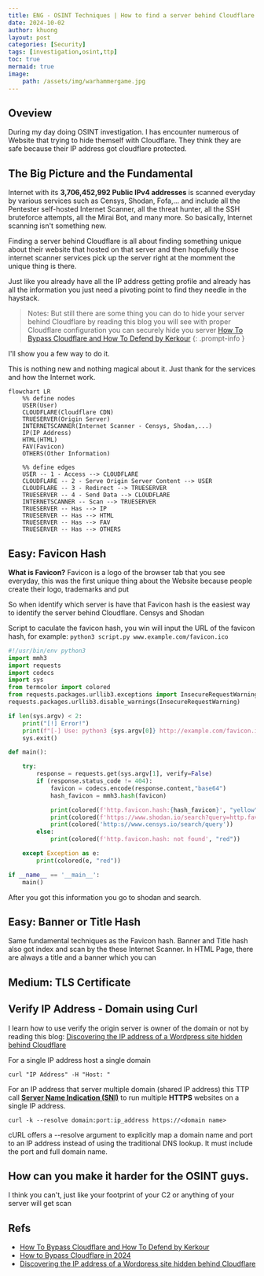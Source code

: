 ```yaml
---
title: ENG - OSINT Techniques | How to find a server behind Cloudflare
date: 2024-10-02
author: khuong
layout: post
categories: [Security]
tags: [investigation,osint,ttp]
toc: true
mermaid: true
image:
    path: /assets/img/warhammergame.jpg
---
```



## Oveview

During my day doing OSINT investigation. I has encounter numerous of Website that trying to hide themself with Cloudflare. They think they are safe because their IP address got cloudflare protected.

## The Big Picture and the Fundamental

Internet with its **3,706,452,992 Public IPv4 addresses** is scanned everyday by various services such as Censys, Shodan, Fofa,... and include all the Pentester self-hosted Internet Scanner, all the threat hunter, all the SSH bruteforce attempts, all the Mirai Bot, and many more. So basically, Internet scanning isn't something new. 

Finding a server behind Cloudflare is all about finding something unique about their website that hosted on that server and then hopefully those internet scanner services pick up the server right at the momment the unique thing is there.

Just like you already have all the IP address getting profile and already has all the information you just need a pivoting point to find they needle in the haystack.


> Notes: But still there are some thing you can do to hide your server behind Cloudflare by reading this blog you will see with proper Cloudflare configuration you can securely hide you server
> [How To Bypass Cloudflare and How To Defend by Kerkour](https://kerkour.com/how-to-bypass-cloudflare-and-how-to-defend)
{: .prompt-info }


I'll show you a few way to do it.

This is nothing new and nothing magical about it. Just thank for the services and how the Internet work. 


```mermaid
flowchart LR
    %% define nodes
    USER(User)
    CLOUDFLARE(Cloudflare CDN)
    TRUESERVER(Origin Server)
    INTERNETSCANNER(Internet Scanner - Censys, Shodan,...)
    IP(IP Address)
    HTML(HTML)
    FAV(Favicon)
    OTHERS(Other Information)

    %% define edges    
    USER -- 1 - Access --> CLOUDFLARE
    CLOUDFLARE -- 2 - Serve Origin Server Content --> USER
    CLOUDFLARE -- 3 - Redirect --> TRUESERVER
    TRUESERVER -- 4 - Send Data --> CLOUDFLARE
    INTERNETSCANNER -- Scan --> TRUESERVER
    TRUESERVER -- Has --> IP
    TRUESERVER -- Has --> HTML
    TRUESERVER -- Has --> FAV
    TRUESERVER -- Has --> OTHERS
```

## Easy: Favicon Hash

**What is Favicon?** Favicon is a logo of the browser tab that you see everyday, this was the first unique thing about the Website because people create their logo, trademarks
and put 

So when identify which server is have that Favicon hash is the easiest way to identify the server behind Cloudflare. Censys and Shodan 

Script to caculate the favicon hash, you win will input the URL of the favicon hash, for example: `python3 script.py www.example.com/favicon.ico`

```python
#!/usr/bin/env python3
import mmh3
import requests
import codecs
import sys
from termcolor import colored
from requests.packages.urllib3.exceptions import InsecureRequestWarning
requests.packages.urllib3.disable_warnings(InsecureRequestWarning)

if len(sys.argv) < 2:
	print("[!] Error!")
	print(f"[-] Use: python3 {sys.argv[0]} http://example.com/favicon.ico")
	sys.exit()

def main():

    try:
        response = requests.get(sys.argv[1], verify=False)
        if (response.status_code != 404):
            favicon = codecs.encode(response.content,"base64")
            hash_favicon = mmh3.hash(favicon)

            print(colored(f'http.favicon.hash:{hash_favicon}', "yellow"))
            print(colored(f'https://www.shodan.io/search?query=http.favicon.hash%3A'+str(hash_favicon), "green"))
            print(colored('http:s//www.censys.io/search/query'))
        else:
            print(colored(f'http.favicon.hash: not found', "red"))

    except Exception as e:
        print(colored(e, "red"))

if __name__ == '__main__':
	main()
```

After you got this information you go to shodan and search.

## Easy: Banner or Title Hash

Same fundamental techniques as the Favicon hash. Banner and Title hash also got index and scan by the these Internet Scanner. In HTML Page, there are always a title and a banner which you can 



## Medium: TLS Certificate 




## Verify IP Address - Domain using Curl

I learn how to use verify the origin server is owner of the domain or not by reading this blog: [Discovering the IP address of a Wordpress site hidden behind Cloudflare](https://blog.nem.ec/2020/01/22/discover-cloudflare-wordpress-ip/)

For a single IP address host a single domain

```shell
curl "IP Address" -H "Host: "
```

For an IP address that server multiple domain (shared IP address) this TTP call [**Server Name Indication (SNI)**](https://www.cloudflare.com/learning/ssl/what-is-sni/) to run multiple **HTTPS** websites on a single IP address. 

```shell
curl -k --resolve domain:port:ip_address https://<domain name>
```

cURL offers a --resolve argument to explicitly map a domain name and port to an IP address instead of using the traditional DNS lookup. It must include the port and full domain name.


## How can you make it harder for the OSINT guys.

I think you can't, just like your footprint of your C2 or anything of your server will get scan

## Refs

- [How To Bypass Cloudflare and How To Defend by Kerkour](https://kerkour.com/how-to-bypass-cloudflare-and-how-to-defend)
- [How to Bypass Cloudflare in 2024](https://scrapeops.io/web-scraping-playbook/how-to-bypass-cloudflare/)
- [Discovering the IP address of a Wordpress site hidden behind Cloudflare](https://blog.nem.ec/2020/01/22/discover-cloudflare-wordpress-ip/)


